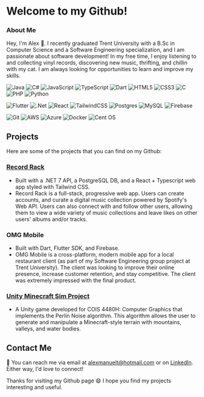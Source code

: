 # Welcome to my Github!
### About Me
Hey, I'm Alex 👋. I recently graduated Trent University with a B.Sc in Computer Science and a Software Engineering specialization, and I am passionate about software development! In my free time, I enjoy listening to and collecting vinyl records, discovering new music, thrifting, and chillin with my cat. I am always looking for opportunities to learn and improve my skills.

![Java](https://img.shields.io/badge/java-%23ED8B00.svg?style=for-the-badge&logo=openjdk&logoColor=white)
![C#](https://img.shields.io/badge/c%23-%23239120.svg?style=for-the-badge&logo=c-sharp&logoColor=white)
![JavaScript](https://img.shields.io/badge/javascript-%23323330.svg?style=for-the-badge&logo=javascript&logoColor=%23F7DF1E)
![TypeScript](https://img.shields.io/badge/typescript-%23007ACC.svg?style=for-the-badge&logo=typescript&logoColor=white)
![Dart](https://img.shields.io/badge/dart-%230175C2.svg?style=for-the-badge&logo=dart&logoColor=white)
![HTML5](https://img.shields.io/badge/html5-%23E34F26.svg?style=for-the-badge&logo=html5&logoColor=white)
![CSS3](https://img.shields.io/badge/css3-%231572B6.svg?style=for-the-badge&logo=css3&logoColor=white)
![C](https://img.shields.io/badge/c-%2300599C.svg?style=for-the-badge&logo=c&logoColor=white)
![PHP](https://img.shields.io/badge/php-%23777BB4.svg?style=for-the-badge&logo=php&logoColor=white)
![Python](https://img.shields.io/badge/python-3670A0?style=for-the-badge&logo=python&logoColor=ffdd54)

![Flutter](https://img.shields.io/badge/Flutter-%2302569B.svg?style=for-the-badge&logo=Flutter&logoColor=white)
![.Net](https://img.shields.io/badge/.NET-5C2D91?style=for-the-badge&logo=.net&logoColor=white)
![React](https://img.shields.io/badge/react-%2320232a.svg?style=for-the-badge&logo=react&logoColor=%2361DAFB)
![TailwindCSS](https://img.shields.io/badge/tailwindcss-%2338B2AC.svg?style=for-the-badge&logo=tailwind-css&logoColor=white)
![Postgres](https://img.shields.io/badge/postgres-%23316192.svg?style=for-the-badge&logo=postgresql&logoColor=white)
![MySQL](https://img.shields.io/badge/mysql-%2300f.svg?style=for-the-badge&logo=mysql&logoColor=white)
![Firebase](https://img.shields.io/badge/Firebase-039BE5?style=for-the-badge&logo=Firebase&logoColor=white)

![Git](https://img.shields.io/badge/git-%23F05033.svg?style=for-the-badge&logo=git&logoColor=white)
![AWS](https://img.shields.io/badge/AWS-%23FF9900.svg?style=for-the-badge&logo=amazon-aws&logoColor=white)
![Azure](https://img.shields.io/badge/azure-%230072C6.svg?style=for-the-badge&logo=microsoftazure&logoColor=white)
![Docker](https://img.shields.io/badge/docker-%230db7ed.svg?style=for-the-badge&logo=docker&logoColor=white)
![Cent OS](https://img.shields.io/badge/cent%20os-002260?style=for-the-badge&logo=centos&logoColor=F0F0F0)

## Projects
Here are some of the projects that you can find on my Github:

### **[Record Rack](https://github.com/ataverascrespo/RecordRack)** 
- Built with a .NET 7 API, a PostgreSQL DB, and a React + Typescript web app styled with Tailwind CSS.
- Record Rack is a full-stack, progressive web app. Users can create accounts, and curate a digital music collection powered by Spotify's Web API. Users can also connect with and follow other users, allowing them to view a wide variety of music collections and leave likes on other users' albums and/or tracks.

### **OMG Mobile** 
- Built with Dart, Flutter SDK, and Firebase.
- OMG Mobile is a cross-platform, modern mobile app for a local restaurant client (as part of my Software Engineering group project at Trent University). The client was looking to improve their online presence, increase customer retention, and stay competitive. The client was extremely impressed with the final product. 
  
### **[Unity Minecraft Sim Project](https://ataverascrespo.itch.io/minecraft-perlin-noise)**
- A Unity game developed for COIS 4480H: Computer Graphics that implements the Perlin Noise algorithm. This algorithm allows the user to generate and manipulate a Minecraft-style terrain with mountains, valleys, and water bodies.


## Contact Me
💬 You can reach me via email at alexmanuelt@hotmail.com or on [LinkedIn](https://www.linkedin.com/in/alex-taveras-crespo). Either way, I'd love to connect!

Thanks for visiting my Github page 😄 I hope you find my projects interesting and useful.

<!--
**ataverascrespo/ataverascrespo** is a ✨ _special_ ✨ repository because its `README.md` (this file) appears on your GitHub profile.

Here are some ideas to get you started:

- 🔭 I’m currently working on ...
- 🌱 I’m currently learning ...
- 👯 I’m looking to collaborate on ...
- 🤔 I’m looking for help with ...
- 💬 Ask me about ...
- 📫 How to reach me: ...
- 😄 Pronouns: ...
- ⚡ Fun fact: ...
-->
